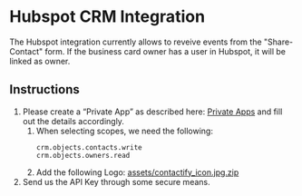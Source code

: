 # Hubspot CRM Integration

The Hubspot integration currently allows to reveive events from the "Share-Contact" form. If the business card owner has a user in Hubspot, it will be linked as owner.

## Instructions
1. Please create a “Private App” as described here: [Private Apps](https://developers.hubspot.com/docs/api/private-apps#create-a-private-app) and fill out the details accordingly.
    1. When selecting scopes, we need the following:
        ```
        crm.objects.contacts.write
        crm.objects.owners.read
        ```
    2. Add the following Logo: [assets/contactify_icon.jpg.zip](contactify_icon.jpg.zip)
2. Send us the API Key through some secure means.
